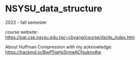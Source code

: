 # NSYSU_data_structure
2022 - fall semester

course website:  
https://par.cse.nsysu.edu.tw/~cbyang/course/ds/ds_index.htm  
  
About Huffman Compression with my acknowledge:  
https://hackmd.io/BwP5jaHsSrmeACfgukno8w
